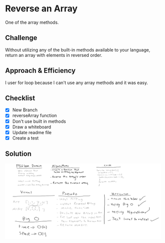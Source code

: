 # Reverse an Array
One of the array methods.
## Challenge
Without utilizing any of the built-in methods available to your language, return an array with elements in reversed order.

## Approach & Efficiency
I user for loop because I can't use any array methods and it was easy.
## Checklist
- [x] New Branch
- [x] reverseArray function
- [x] Don't use built in methods
- [x] Draw a whiteboard
- [x] Update readme file
- [x] Create a test
## Solution
![reversed](../../assets/array-reverse.png)